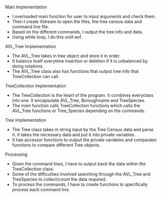 Main Implementation
- I overloaded main function for user to input arguments and check them.
- Then I create ifstream to open the files, the tree census data and command line file.
- Based on the different commands, I output the tree info and data.
- Using while loop, I do this until eof.

AVL_Tree Implementation
- The AVL_Tree takes in tree object and store it in order.
- It balance itself everytime insertion or deletion if it is unbalanced by doing rotations.
- The AVL_Tree class also has functions that output tree info that TreeCollection can call.

TreeCollection Implementation
- The TreeCollection is the heart of the program. It combines everyclass into one. It encapsulate AVL_Tree, Boroughname and TreeSpecies.
- The main function calls TreeCollection functions which calls the AVL_Tree functions or Tree_Species depending on the commands.

Tree Implementation
- The Tree class takes in string input by the Tree Census data and parse it. It takes the necessary data and put it into private variables.
- It has accessor functions to output the private variables and comparator functions to compare different Tree objects.

Processing
- Given the command lines, I have to output back the data within the TreeCollection class. 
- Some of the difficulties involved searching through the AVL_Tree and TreeSpecies to collect/count the data required.
- To process the commands, I have to create functions to specifically process each command line.